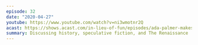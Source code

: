 ```yaml
---
episode: 32
date: "2020-04-27"
youtube: https://www.youtube.com/watch?v=ni3wmotnr2Q
acast: https://shows.acast.com/in-lieu-of-fun/episodes/ada-palmer-makes-her-debut-on-the-show-april-27-2020
summary: Discussing history, speculative fiction, and The Renaissance
---
```


